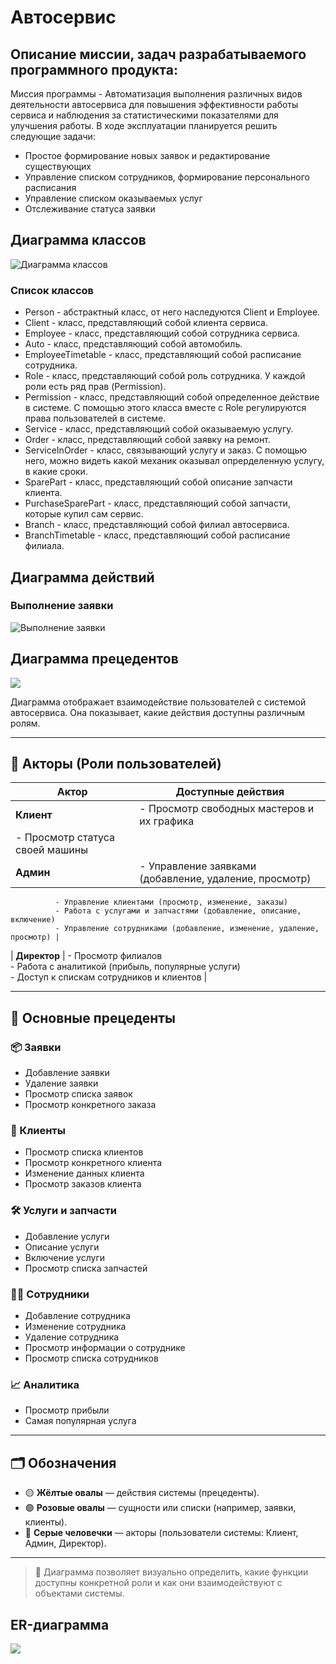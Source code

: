 # Автосервис
## Описание миссии, задач разрабатываемого программного продукта:
Миссия программы - Автоматизация выполнения различных видов деятельности автосервиса для повышения эффективности работы сервиса и наблюдения за статистическими показателями для улучшения работы.
В ходе эксплуатации планируется решить следующие задачи:
-   Простое формирование новых заявок и редактирование существующих
-   Управление списком сотрудников, формирование персонального расписания
-   Управление списком оказываемых услуг
-   Отслеживание статуса заявки

## Диаграмма классов
![](./img/Classes.jpg "Диаграмма классов")

### Список классов
-   Person - абстрактный класс, от него наследуются Client и Employee.
-   Client - класс, представляющий собой клиента сервиса.
-   Employee - класс, представляющий собой сотрудника сервиса.
-   Auto - класс, представляющий собой автомобиль.
-   EmployeeTimetable - класс, представляющий собой расписание сотрудника.
-   Role - класс, представляющий собой роль сотрудника. У каждой роли есть ряд прав (Permission).
-   Permission - класс, представляющий собой определенное действие в системе. С помощью этого класса вместе с Role регулируются права пользователей в системе.
-   Service - класс, представляющий собой оказываемую услугу.
-   Order - класс, представляющий собой заявку на ремонт.
-   ServiceInOrder - класс, связывающий услугу и заказ. С помощью него,  можно видеть какой механик оказывал опрерделенную услугу, в какие сроки.
-   SparePart - класс, представляющий собой описание запчасти клиента.
-   PurchaseSparePart - класс, представляющий собой запчасти, которые купил сам сервис.
-   Branch - класс, представляющий собой филиал автосервиса.
-   BranchTimetable - класс, представляющий собой расписание филиала.

## Диаграмма действий
### Выполнение заявки
![](./img/Activity.jpg "Выполнение заявки")

## Диаграмма прецедентов
![](./img/UseCase.jpg)

Диаграмма отображает взаимодействие пользователей с системой автосервиса. Она показывает, какие действия доступны различным ролям.

---

## 👥 Акторы (Роли пользователей)

| Актор     | Доступные действия |
|-----------|--------------------|
| **Клиент** | - Просмотр свободных мастеров и их графика  
              - Просмотр статуса своей машины |
| **Админ**  | - Управление заявками (добавление, удаление, просмотр)  
              - Управление клиентами (просмотр, изменение, заказы)  
              - Работа с услугами и запчастями (добавление, описание, включение)  
              - Управление сотрудниками (добавление, изменение, удаление, просмотр) |
| **Директор** | - Просмотр филиалов  
                 - Работа с аналитикой (прибыль, популярные услуги)  
                 - Доступ к спискам сотрудников и клиентов |

---

## 🧾 Основные прецеденты

### 📦 Заявки
- Добавление заявки  
- Удаление заявки  
- Просмотр списка заявок  
- Просмотр конкретного заказа

### 👤 Клиенты
- Просмотр списка клиентов  
- Просмотр конкретного клиента  
- Изменение данных клиента  
- Просмотр заказов клиента

### 🛠 Услуги и запчасти
- Добавление услуги  
- Описание услуги  
- Включение услуги  
- Просмотр списка запчастей

### 👨‍🔧 Сотрудники
- Добавление сотрудника  
- Изменение сотрудника  
- Удаление сотрудника  
- Просмотр информации о сотруднике  
- Просмотр списка сотрудников

### 📈 Аналитика
- Просмотр прибыли  
- Самая популярная услуга

---

## 🗂 Обозначения

- 🟡 **Жёлтые овалы** — действия системы (прецеденты).
- 🟣 **Розовые овалы** — сущности или списки (например, заявки, клиенты).
- 👤 **Серые человечки** — акторы (пользователи системы: Клиент, Админ, Директор).

---

> 📌 Диаграмма позволяет визуально определить, какие функции доступны конкретной роли и как они взаимодействуют с объектами системы.

## ER-диаграмма
![](./img/ER.png)


